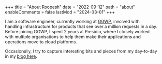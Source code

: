 +++
title = "About Roopesh"
date = "2022-09-12"
path = "about"
enableComments = false
lastMod = "2024-03-01"
+++

I am a software engineer, currently working at [GGWP](https://www.ggwp.com/), involved with handling infrastructure for products that see over a million requests in a day. Before joining GGWP, I spent 2 years at Presidio, where I closely worked with multiple organisations to help them make their applications and operations move to cloud platforms.

Occasionally, I try to capture interesting bits and pieces from my day-to-day in my [blog here](https://pesh.dev/).

